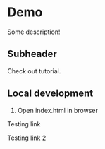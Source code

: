 # Demo

Some description!

## Subheader


Check out tutorial.

## Local development

1. Open index.html in browser

Testing link

Testing link 2


